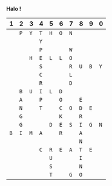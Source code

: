 **Halo !**

| 1 | 2 | 3 | 4 | 5 | 6 | 7 | 8 | 9 | 0 |
|---|---|---|---|---|---|---|---|---|---|
|   |`P`|`Y`|`T`|`H`|`O`|`N`|   |   |   |
|   |   |   |`Y`|   |   |   |   |   |   |
|   |   |   |`P`|   |   |`W`|   |   |   |
|   |   |`H`|`E`|`L`|`L`|`O`|   |   |   |
|   |   |   |`S`|   |   |`R`|`U`|`B`|`Y`|
|   |   |   |`C`|   |   |`L`|   |   |   |
|   |   |   |`R`|   |   |`D`|   |   |   |
|   |`B`|`U`|`I`|`L`|`D`|   |   |   |   |
|   |`A`|   |`P`|   |`O`|   |`E`|   |   |
|   |`N`|   |`T`|   |`C`|`O`|`D`|`E`|   |
|   |`G`|   |   |   |`K`|   |`R`|   |   |
|   |`G`|   |   |`D`|`E`|`S`|`I`|`G`|`N`|
|`B`|`I`|`M`|`A`|   |`R`|   |`A`|   |   |
|   |   |   |   |   |   |   |`N`|   |   |
|   |   |   |`C`|`R`|`E`|`A`|`T`|`E`|   |
|   |   |   |   |`U`|   |   |`I`|   |   |
|   |   |   |   |`S`|   |   |`N`|   |   |
|   |   |   |   |`T`|   |`G`|`O`|   |   |
